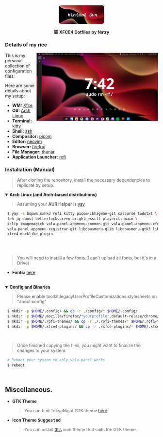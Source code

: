 <p align="center">
  <img width="30%" src="https://github.com/NatryN/MinimalSur-Xfce/blob/main/src/img/image.png" />
</p>

<p align="center">
  <b> 🐭 XFCE4 Dotfiles by Natry </b>
</p>

### Details of my rice

<img src="https://github.com/NatryN/MinimalSur-Xfce/blob/main/src/img/src-1.png?raw=true" alt="img" align="right" width="400px">

This is my personal collection of configuration files.

Here are some details about my setup:

   - **WM:**                   [Xfce](https://wiki.archlinux.org/title/Xfce)
   - **OS:**                   [Arch Linux](https://archlinux.org)
   - **Terminal:**             [kitty](https://github.com/kovidgoyal/kitty)
   - **Shell:**                [zsh](https://wiki.archlinux.org/index.php/Zsh)
   - **Compositor:**           [picom](https://github.com/ibhagwan/picom)
   - **Editor:**               [neovim](https://github.com/neovim/neovim)
   - **Browser:**              [firefox](https://www.mozilla.org/en-US/firefox)
   - **File Manager:**         [thunar](https://github.com/xfce-mirror/thunar)
   - **Application Launcher:** [rofi](https://github.com/davatorium/rofi)

### Installation (Manual)

   > After cloning the repository, install the necessary dependencies to replicate by setup.

   <details open>
   <summary><strong>Arch Linux (and Arch-based distributions)</strong></summary>

   > Assuming your **AUR Helper** is [yay](https://github.com/Jguer/yay).

   ```sh
    $ yay -S bspwm sxhkd rofi kitty picom-ibhagwan-git calcurse todotxt \
    feh jq dunst betterlockscreen brightnessctl playerctl maim \
    xclip imagemagick vala-panel-appmenu-common-git vala-panel-appmenu-xfce-git vala-panel-appmenu-valapanel-git \
    vala-panel-appmenu-registrar-git libdbusmenu-glib libdbusmenu-gtk3 libdbusmenu-gtk2 appmenu-qt4 \
    xfce4-docklike-plugin
     
   ```
  </details>
  
   <br>

   > You will need to install a few fonts.(I can't upload all fonts, but it's in a Drive)

   - **Fonts:** [here](https://drive.google.com/drive/folders/1MflR6nEbgSnao5DpHo4jXkpqXQBUENuI?usp=sharing)

   <br>

   <details open>
   <summary><strong>Config and Binaries</strong></summary>
  
   > Please enable toolkit.legacyUserProfileCustomizations.stylesheets on "about:config"
  
   ```sh
    $ mkdir -p $HOME/.config/ && cp -r ./config/* $HOME/.config/
    $ mkdir -p $HOME/.mozilla/firefox/"yourprofile".default-relase/chrome/ && cp -r ./chrome/* $HOME/.mozilla/firefox/"yourprofile".default-relase/chrome/
    $ mkdir -p $HOME/.rofi-themes/ && cp -r ./.rofi-themes/* $HOME/.rofi-themes/
    $ mkdir -p $HOME/.xfce4-plugins/ && cp -r ./xfce-plugins/* $HOME/.xfce4-plugins/
   ```

   </details>
   
   <br>

   > Once finished copying the files, you might want to finalize the changes to your system.

   ```sh
    # Reboot your system to aply vala-panel works
    $ reboot
   ```

   <br>

## Miscellaneous.

   - **GTK Theme**
      > You can find TokyoNight GTK theme [here](https://github.com/vinceliuice/WhiteSur-gtk-theme.git).

   - **Icon Theme <kbd>Suggested</kbd>**
      > You can install [this](https://github.com/vinceliuice/WhiteSur-icon-theme.git) icon theme that suits the GTK theme.
